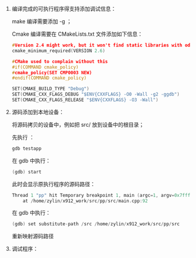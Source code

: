 1. 编译完成的可执行程序得支持添加调试信息：

   make 编译需要添加 -g ；

   Cmake 编译需要在 CMakeLists.txt 文件添加如下信息：

   ```c
   #Version 2.4 might work, but it won't find static libraries with odd names
   cmake_minimum_required(VERSION 2.6)
   
   #CMake used to complain without this
   #if(COMMAND cmake_policy)
   #cmake_policy(SET CMP0003 NEW)
   #endif(COMMAND cmake_policy)
   
   SET(CMAKE_BUILD_TYPE "Debug")
   SET(CMAKE_CXX_FLAGS_DEBUG "$ENV{CXXFLAGS} -O0 -Wall -g2 -ggdb")
   SET(CMAKE_CXX_FLAGS_RELEASE "$ENV{CXXFLAGS} -O3 -Wall")
   ```

   

2. 源码添加到本地设备：

   将源码拷贝的设备中，例如把 src/ 放到设备中的根目录；

   先执行 ：

   ```c
   gdb testapp
   ```

   在 gdb 中执行：

   ```c
   (gdb) start
   ```

   此时会显示原执行程序的源码路径：

   ```c
   Thread 1 "pp" hit Temporary breakpoint 1, main (argc=1, argv=0x7ffffffb38)
       at /home/zylin/x912_work/src/pp/src/main.cpp:92
   ```

   在 gdb 中执行：

   ```c
   (gdb) set substitute-path /src /home/zylin/x912_work/src/pp/src
   ```

   重新映射源码路径

   

3. 调试程序：

